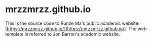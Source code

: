 # mrzzmrzz.github.io

This is the source code to Runze Ma's public academic website: [https://mrzzmrzz.github.io/](https://mrzzmrzz.github.io/). The web template is referred to Jon Barron's  academic website. 
